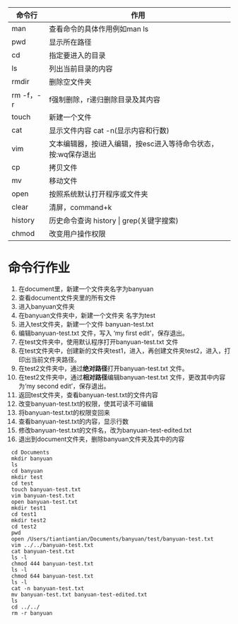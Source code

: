| 命令行    | 作用                                                         |
| --------- | ------------------------------------------------------------ |
| man       | 查看命令的具体作用例如man ls                                 |
| pwd       | 显示所在路径                                                 |
| cd        | 指定要进入的目录                                             |
| ls        | 列出当前目录的内容                                           |
| rmdir     | 删除空文件夹                                                 |
| rm -f，-r | f强制删除，r递归删除目录及其内容                             |
| touch     | 新建一个文件                                                 |
| cat       | 显示文件内容 cat -n(显示内容和行数)                          |
| vim       | 文本编辑器，按i进入编辑，按esc进入等待命令状态，按:wq保存退出 |
| cp        | 拷贝文件                                                     |
| mv        | 移动文件                                                     |
| open      | 按照系统默认打开程序或文件夹                                 |
| clear     | 清屏，command+k                                              |
| history   | 历史命令查询       history \| grep(关键字搜索)               |
| chmod     | 改变用户操作权限                                             |

# 命令行作业

1. 在document里，新建一个文件夹名字为banyuan
2. 查看document文件夹里的所有文件
3. 进入banyuan文件夹
4. 在banyuan文件夹中，新建一个文件夹 名字为test
5. 进入test文件夹，新建一个文件 banyuan-test.txt
6. 编辑banyuan-test.txt 文件，写入 ‘my first edit’，保存退出。
7. 在test文件夹中，使用默认程序打开banyuan-test.txt 文件
8. 在test文件夹中，创建新的文件夹test1，进入，再创建文件夹test2，进入，打印出当前文件夹路径。
9. 在test2文件夹中，通过**绝对路径**打开banyuan-test.txt 文件。
10. 在test2文件夹中，通过**相对路径**编辑banyuan-test.txt 文件，更改其中内容为‘my second edit’，保存退出。
11. 返回test文件夹，查看banyuan-test.txt的文件内容
12. 改变banyuan-test.txt的权限，使其可读不可编辑
13. 将banyuan-test.txt的权限变回来
14. 查看banyuan-test.txt的内容，显示行数
15. 修改banyuan-test.txt的文件名，改为banyuan-test-edited.txt
16. 退出到document文件夹，删除banyuan文件夹及其中的内容



```shell
 cd Documents
 mkdir banyuan
 ls
 cd banyuan
 mkdir test
 cd test
 touch banyuan-test.txt
 vim banyuan-test.txt
 open banyuan-test.txt
 mkdir test1
 cd test1
 mkdir test2
 cd test2
 pwd
 open /Users/tiantiantian/Documents/banyuan/test/banyuan-test.txt
 vim ../../banyuan-test.txt
 cat banyuan-test.txt
 ls -l
 chmod 444 banyuan-test.txt
 ls -l
 chmod 644 banyuan-test.txt
 ls -l
 cat -n banyuan-test.txt
 mv banyuan-test.txt banyuan-test-edited.txt
 ls
 cd ../../
 rm -r banyuan
 



```

